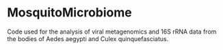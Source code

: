 # MosquitoMicrobiome
Code used for the analysis of viral metagenomics and 16S rRNA data from the bodies of Aedes aegypti and Culex quinquefasciatus.
